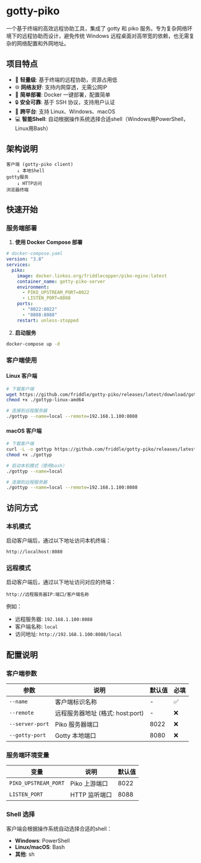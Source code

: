 # gotty-piko

一个基于终端的高效远程协助工具，集成了 gotty 和 piko 服务。专为复杂网络环境下的远程协助而设计，避免传统 Windows 远程桌面对高带宽的依赖，也无需复杂的网络配置和外网地址。

## 项目特点

- 🚀 **轻量级**: 基于终端的远程协助，资源占用低
- 🌐 **网络友好**: 支持内网穿透，无需公网IP
- 🔧 **简单部署**: Docker 一键部署，配置简单
- 🔒 **安全可靠**: 基于 SSH 协议，支持用户认证
- 📱 **跨平台**: 支持 Linux、Windows、macOS
- 💻 **智能Shell**: 自动根据操作系统选择合适shell（Windows用PowerShell，Linux用Bash）

## 架构说明

```
客户端 (gotty-piko client) 
    ↓ 本地Shell
gotty服务
    ↓ HTTP访问
浏览器终端
```

## 快速开始

### 服务端部署

1. **使用 Docker Compose 部署**

```yaml
# docker-compose.yaml
version: "3.8"
services:
  piko:
    image: docker.linkos.org/friddlecopper/piko-nginx:latest
    container_name: gotty-piko-server
    environment:
      - PIKO_UPSTREAM_PORT=8022
      - LISTEN_PORT=8088
    ports:
      - "8022:8022"
      - "8088:8088"
    restart: unless-stopped
```

2. **启动服务**

```bash
docker-compose up -d
```

### 客户端使用

#### Linux 客户端

```bash
# 下载客户端
wget https://github.com/friddle/gotty-piko/releases/latest/download/gottyp-linux-amd64
chmod +x ./gottyp-linux-amd64

# 连接到远程服务器
./gottyp --name=local --remote=192.168.1.100:8088
```
#### macOS 客户端

```bash
# 下载客户端
curl -L -o gottyp https://github.com/friddle/gotty-piko/releases/latest/download/gottyp-darwin-amd64
chmod +x ./gottyp

# 启动本机模式（使用bash）
./gottyp --name=local

# 连接到远程服务器
./gottyp --name=local --remote=192.168.1.100:8088
```

## 访问方式

### 本机模式
启动客户端后，通过以下地址访问本机终端：
```
http://localhost:8080
```

### 远程模式
启动客户端后，通过以下地址访问对应的终端：
```
http://远程服务器IP:端口/客户端名称
```

例如：
- 远程服务器: `192.168.1.100:8088`
- 客户端名称: `local`
- 访问地址: `http://192.168.1.100:8088/local`

## 配置说明

### 客户端参数

| 参数 | 说明 | 默认值 | 必填 |
|------|------|--------|------|
| `--name` | 客户端标识名称 | - | ✅ |
| `--remote` | 远程服务器地址 (格式: host:port) | - | ❌ |
| `--server-port` | Piko 服务器端口 | 8022 | ❌ |
| `--gotty-port` | Gotty 本地端口 | 8080 | ❌ |

### 服务端环境变量

| 变量 | 说明 | 默认值 |
|------|------|--------|
| `PIKO_UPSTREAM_PORT` | Piko 上游端口 | 8022 |
| `LISTEN_PORT` | HTTP 监听端口 | 8088 |

### Shell 选择

客户端会根据操作系统自动选择合适的shell：

- **Windows**: PowerShell
- **Linux/macOS**: Bash
- **其他**: sh

